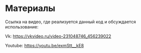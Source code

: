 # Материалы
Ссылка на видео, где реализуется данный код и обсуждается использование:

Vk: https://vkvideo.ru/video-231048746_456239022

Youtube: https://youtu.be/exmStt__kE8